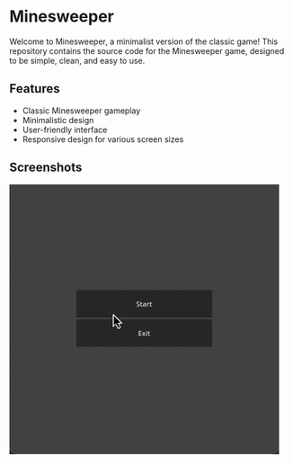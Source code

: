 # Minesweeper

Welcome to Minesweeper, a minimalist version of the classic game! This repository contains the source code for the Minesweeper game, designed to be simple, clean, and easy to use.

## Features

- Classic Minesweeper gameplay
- Minimalistic design
- User-friendly interface
- Responsive design for various screen sizes

## Screenshots

![Minesweeper](.github/demo.gif)